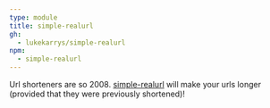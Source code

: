 ```yaml
---
type: module
title: simple-realurl
gh:
  - lukekarrys/simple-realurl
npm:
  - simple-realurl
---
```


Url shorteners are so 2008. [simple-realurl](http://github.com/lukekarrys/simple-realurl) will make your urls longer (provided that they were previously shortened)!
